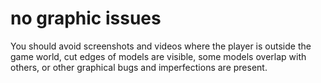 # no graphic issues

You should avoid screenshots and videos where the player is outside the game world, cut edges of models are visible,
some models overlap with others, or other graphical bugs and imperfections are present.
